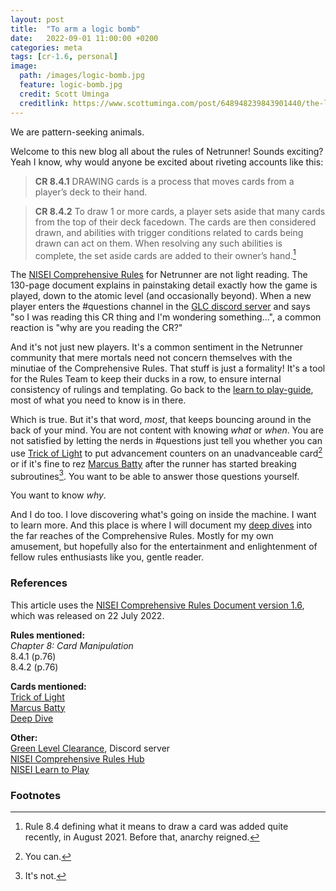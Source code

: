 ```yaml
---
layout: post
title:  "To arm a logic bomb"
date:   2022-09-01 11:00:00 +0200
categories: meta
tags: [cr-1.6, personal]
image:
  path: /images/logic-bomb.jpg
  feature: logic-bomb.jpg
  credit: Scott Uminga
  creditlink: https://www.scottuminga.com/post/648948239843901440/the-logic-bomb-alt-art-alt-art-for-logic-bomb
---
```


We are pattern-seeking animals.

Welcome to this new blog all about the rules of Netrunner! Sounds exciting? Yeah I know, why would anyone be excited about riveting accounts like this:

> **CR 8.4.1** DRAWING cards is a process that moves cards from a player’s deck to their hand.

> **CR 8.4.2** To draw 1 or more cards, a player sets aside that many cards from the top of their deck
facedown. The cards are then considered drawn, and abilities with trigger conditions
related to cards being drawn can act on them. When resolving any such abilities is
complete, the set aside cards are added to their owner’s hand.[^1]

The [NISEI Comprehensive Rules](https://nisei.net/rules/comp-rules/) for Netrunner are not light reading. The 130-page document explains in painstaking detail exactly how the game is played, down to the atomic level (and occasionally beyond). When a new player enters the #questions channel in the [GLC discord server](https://discord.gg/glc) and says "so I was reading this CR thing and I'm wondering something...", a common reaction is "why are you reading the CR?"

And it's not just new players. It's a common sentiment in the Netrunner community that mere mortals need not concern themselves with the minutiae of the Comprehensive Rules. That stuff is just a formality! It's a tool for the Rules Team to keep their ducks in a row, to ensure internal consistency of rulings and templating. Go back to the [learn to play-guide](https://nisei.net/players/learn-to-play/), most of what you need to know is in there.

Which is true. But it's that word, *most*, that keeps bouncing around in the back of your mind. You are not content with knowing *what* or *when*. You are not satisfied by letting the nerds in #questions just tell you whether you can use [Trick of Light](https://netrunnerdb.com/en/card/31058) to put advancement counters on an unadvanceable card[^2] or if it's fine to rez [Marcus Batty](https://netrunnerdb.com/en/card/08074) after the runner has started breaking subroutines[^3]. You want to be able to answer those questions yourself.

You want to know *why*.

And I do too. I love discovering what's going on inside the machine. I want to learn more. And this place is where I will document my [deep dives](https://netrunnerdb.com/en/card/33022) into the far reaches of the Comprehensive Rules. Mostly for my own amusement, but hopefully also for the entertainment and enlightenment of fellow rules enthusiasts like you, gentle reader.

### References
This article uses the [NISEI Comprehensive Rules Document version 1.6](https://nisei.net/wp-content/uploads/2022/07/NISEI-Comprehensive-Rules-v1.6-Clean.pdf), which was released on 22 July 2022.

**Rules mentioned:**  
*Chapter 8: Card Manipulation*  
8.4.1 (p.76)  
8.4.2 (p.76)

**Cards mentioned:**  
[Trick of Light](https://netrunnerdb.com/en/card/31058)  
[Marcus Batty](https://netrunnerdb.com/en/card/08074)  
[Deep Dive](https://netrunnerdb.com/en/card/33022)

**Other:**  
[Green Level Clearance](https://discord.gg/glc), Discord server  
[NISEI Comprehensive Rules Hub](https://nisei.net/rules/comp-rules/)  
[NISEI Learn to Play](https://nisei.net/players/learn-to-play/)

### Footnotes
[^1]: Rule 8.4 defining what it means to draw a card was added quite recently, in August 2021. Before that, anarchy reigned.
[^2]: You can.
[^3]: It's not.

